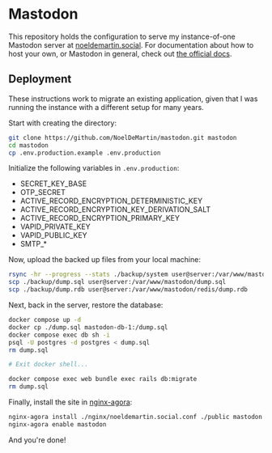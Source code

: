 # Mastodon

This repository holds the configuration to serve my instance-of-one Mastodon server at [noeldemartin.social](https://noeldemartin.social). For documentation about how to host your own, or Mastodon in general, check out [the official docs](https://docs.joinmastodon.org/).

## Deployment

These instructions work to migrate an existing application, given that I was running the instance with a different setup for many years.

Start with creating the directory:

```sh
git clone https://github.com/NoelDeMartin/mastodon.git mastodon
cd mastodon
cp .env.production.example .env.production
```

Initialize the following variables in `.env.production`:

- SECRET_KEY_BASE
- OTP_SECRET
- ACTIVE_RECORD_ENCRYPTION_DETERMINISTIC_KEY
- ACTIVE_RECORD_ENCRYPTION_KEY_DERIVATION_SALT
- ACTIVE_RECORD_ENCRYPTION_PRIMARY_KEY
- VAPID_PRIVATE_KEY
- VAPID_PUBLIC_KEY
- SMTP_*

Now, upload the backed up files from your local machine:

```sh
rsync -hr --progress --stats ./backup/system user@server:/var/www/mastodon/public/
scp ./backup/dump.sql user@server:/var/www/mastodon/dump.sql
scp ./backup/dump.rdb user@server:/var/www/mastodon/redis/dump.rdb
```

Next, back in the server, restore the database:

```sh
docker compose up -d
docker cp ./dump.sql mastodon-db-1:/dump.sql
docker compose exec db sh -i
psql -U postgres -d postgres < dump.sql
rm dump.sql

# Exit docker shell...

docker compose exec web bundle exec rails db:migrate
rm dump.sql
```

Finally, install the site in [nginx-agora](https://github.com/noelDeMartin/nginx-agora):

```sh
nginx-agora install ./nginx/noeldemartin.social.conf ./public mastodon
nginx-agora enable mastodon
```

And you're done!
